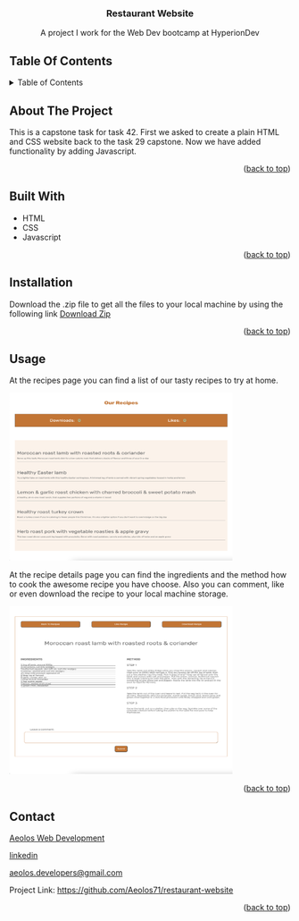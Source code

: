 <a name="readme-top"></a>
<h3 align="center">Restaurant Website</h3>

<p align="center">
  A project I work for the Web Dev bootcamp at HyperionDev
</p>



<!-- TABLE OF CONTENTS -->
## Table Of Contents
<details>
  <summary>Table of Contents</summary>
  <ol>
    <li><a href="#about-the-project">About The Project</a></li>
    <li><a href="#built-with">Built With</a></li>
    <li><a href="#installation">Installation</a></li>
    <li><a href="#usage">Usage</a></li>
    <li><a href="#contact">Contact</a></li>
  </ol>
</details>

<!-- ABOUT THE PROJECT -->
## About The Project

This is a capstone task for task 42. First we asked to create a plain HTML and CSS website back to the task 29 capstone. Now we have added functionality by adding Javascript.

<p align="right">(<a href="#readme-top">back to top</a>)</p>

## Built With

* HTML
* CSS
* Javascript

<p align="right">(<a href="#readme-top">back to top</a>)</p>

## Installation

Download the .zip file to get all the files to your local machine by using the following link
<a href="https://github.com/Aeolos71/restaurant-website/archive/refs/heads/main.zip">Download Zip</a>

<p align="right">(<a href="#readme-top">back to top</a>)</p>



<!-- USAGE EXAMPLES -->
## Usage
At the recipes page you can find a list of our tasty recipes to try at home.

<img src="our-recipes.png" width="400" height="300">


At the recipe details page you can find the ingredients and the method how to cook the awesome recipe you have choose.
Also you can comment, like or even download the recipe to your local machine storage.

<img src="recipe-details.png" width="400" height="300">

<p align="right">(<a href="#readme-top">back to top</a>)</p>


<!-- CONTACT -->
## Contact

<a href="https://aeolos.co.uk">Aeolos Web Development</a>

[linkedin](https://www.linkedin.com/in/dimitrios-dimitriou-638133146/) 

aeolos.developers@gmail.com

Project Link: https://github.com/Aeolos71/restaurant-website

<p align="right">(<a href="#readme-top">back to top</a>)</p>

